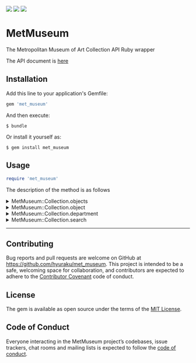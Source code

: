<img src="https://img.shields.io/travis/hyuraku/met_museum.svg"> <img src="https://img.shields.io/github/license/hyuraku/met_museum.svg">
 <img src="https://img.shields.io/gem/v/met_museum.svg">
# MetMuseum

The Metropolitan Museum of Art Collection API Ruby wrapper

The API document is [here](https://metmuseum.github.io/)

## Installation

Add this line to your application's Gemfile:

```ruby
gem 'met_museum'
```

And then execute:

    $ bundle

Or install it yourself as:

    $ gem install met_museum

## Usage

```rb
require 'met_museum'
```

The description of the method is as follows

<details>
<summary>
MetMuseum::Collection.objects
</summary>
<div>

```rb
collection = MetMuseum::Collection.new()
collection.objects
=> {"total"=>494788,
 "objectIDs"=>
  [1,
   2,
   3,
   4,
--< omit >--
  826602]}

 collection.objects(metadataDate: Date.new(2018,10,10))
 =>{"total"=>355400,
  "objectIDs"=>
   [33,
    35,
    36,
    74,
    75,
 --< omit >--
    826307]}

collection.objects(departmentIds: 1)
=> {"total"=>18572,
 "objectIDs"=>
  [1,
   2,
   3,
   4,
 --< omit >--
   821352]}

collection.objects(metadataDate: Date.new(2018,10,10),departmentIds: 1)
=> {"total"=>15439,
 "objectIDs"=>
  [7,
   8,
   33,
   34,
 --< omit >--
   816271]}

```
</div>
</details>



<details>
<summary>
  MetMuseum::Collection.object
</summary>
<div>

```rb
MetMuseum::Collection.new.object(1000)
=> {"objectID"=>1000,
 "isHighlight"=>false,
 "accessionNumber"=>"10.149.99",
 "isPublicDomain"=>true,
 "primaryImage"=>"https://images.metmuseum.org/CRDImages/ad/original/DP258638.jpg",
 "primaryImageSmall"=>"https://images.metmuseum.org/CRDImages/ad/web-large/DP258638.jpg",
 "additionalImages"=>[],
 "constituents"=>nil,
 "department"=>"The American Wing",
 "objectName"=>"Bread plate",
 "title"=>"Bread Plate",
 "culture"=>"Chinese, for American market",
 "period"=>"",
 "dynasty"=>"",
 "reign"=>"",
 "portfolio"=>"",
 "artistRole"=>"",
 "artistPrefix"=>"",
 "artistDisplayName"=>"",
 "artistDisplayBio"=>"",
 "artistSuffix"=>"",
 "artistAlphaSort"=>"",
 "artistNationality"=>"",
 "artistBeginDate"=>"",
 "artistEndDate"=>"",
 "objectDate"=>"1785–90",
 "objectBeginDate"=>1785,
 "objectEndDate"=>1790,
 "medium"=>"Porcelain",
 "dimensions"=>"Diam. 6 1/4 in. (15.9 cm)",
 "creditLine"=>"Bequest of James T. Woodward, 1910",
 "geographyType"=>"Made in",
 "city"=>"",
 "state"=>"",
 "county"=>"",
 "country"=>"China",
 "region"=>"",
 "subregion"=>"",
 "locale"=>"",
 "locus"=>"",
 "excavation"=>"",
 "river"=>"",
 "classification"=>"Ceramics",
 "rightsAndReproduction"=>"",
 "linkResource"=>"",
 "metadataDate"=>"2019-01-30T09:08:07.74Z",
 "repository"=>"Metropolitan Museum of Art, New York, NY",
 "objectURL"=>"https://www.metmuseum.org/art/collection/search/1000"}
 "tags"=>["Coat of Arms", "Dishes"]}
```
</div>
</details>

<details>
<summary>
MetMuseum::Collection.department
</summary>
<div>

```rb
# show object_ids size and themselves
MetMuseum::Collection.new.department
=> {"departments"=>
  [{"departmentId"=>1, "displayName"=>"American Decorative Arts"},
   {"departmentId"=>3, "displayName"=>"Ancient Near Eastern Art"},
   {"departmentId"=>4, "displayName"=>"Arms and Armor"},
   {"departmentId"=>5, "displayName"=>"Arts of Africa, Oceania, and the Americas"},
   {"departmentId"=>6, "displayName"=>"Asian Art"},
   {"departmentId"=>7, "displayName"=>"The Cloisters"},
   --< omit >--

```
</div>
</details>

<details>
<summary>
MetMuseum::Collection.search
</summary>
<div>

```rb
# show object_ids size and themselves
MetMuseum::Collection.new.search('ocean')
=> {"total"=>189,
 "objectIDs"=>
  [250487,
   12544,
   436005,
   8314,
   8315,
   8317,
   --< omit >--

# show specified number of objects
MetMuseum::Collection.new.search('akasaka', {limit: 1})
=> [{"objectID"=>37231,
  "isHighlight"=>false,
  "accessionNumber"=>"JP787",
  "isPublicDomain"=>true,
  "primaryImage"=>"https://images.metmuseum.org/CRDImages/as/original/DP123261.jpg",
  "primaryImageSmall"=>"https://images.metmuseum.org/CRDImages/as/web-large/DP123261.jpg",
  "additionalImages"=>[],
  "constituents"=>[{"role"=>"Artist", "name"=>"Utagawa Hiroshige"}],
  "department"=>"Asian Art",
  "objectName"=>"Print",
  "title"=>"Akasaka",
  "culture"=>"Japan",
  "period"=>"Edo period (1615–1868)",
  "dynasty"=>"",
  "reign"=>"",
  "portfolio"=>"",
  "artistRole"=>"",
  "artistPrefix"=>"",
  "artistDisplayName"=>"",
  "artistDisplayBio"=>"",
  "artistSuffix"=>"",
  "artistAlphaSort"=>"",
  "artistNationality"=>"",
  "artistBeginDate"=>"",
  "artistEndDate"=>"",
  "objectDate"=>"ca. 1840",
  "objectBeginDate"=>1830,
  "objectEndDate"=>1850,
  "medium"=>"Polychrome woodblock print; ink and color on paper",
  "dimensions"=>"Overall: 8 3/4 x 13 3/4in. (22.2 x 34.9cm)",
  "creditLine"=>"The Francis Lathrop Collection, Purchase, Frederick C. Hewitt Fund, 1911",
  "geographyType"=>"",
  "city"=>"",
  "state"=>"",
  "county"=>"",
  "country"=>"",
  "region"=>"",
  "subregion"=>"",
  "locale"=>"",
  "locus"=>"",
  "excavation"=>"",
  "river"=>"",
  "classification"=>"Prints",
  "rightsAndReproduction"=>"",
  "linkResource"=>"",
  "metadataDate"=>"2019-05-11T05:36:53.803Z",
  "repository"=>"Metropolitan Museum of Art, New York, NY",
  "objectURL"=>"https://www.metmuseum.org/art/collection/search/37231",
  "tags"=>["Buildings", "Men", "Women"]}]


# show specified number of objects
MetMuseum::Collection.new.search('akasaka', {isHighlight: true})
=> {"total"=>9, "objectIDs"=>[36572, 37231, 37023, 29953, 55713, 56937, 36708, 36958, 55684]}
```
</div>
</details>

***

## Contributing

Bug reports and pull requests are welcome on GitHub at https://github.com/hyuraku/met_museum. This project is intended to be a safe, welcoming space for collaboration, and contributors are expected to adhere to the [Contributor Covenant](http://contributor-covenant.org) code of conduct.

## License

The gem is available as open source under the terms of the [MIT License](https://opensource.org/licenses/MIT).

## Code of Conduct

Everyone interacting in the MetMuseum project’s codebases, issue trackers, chat rooms and mailing lists is expected to follow the [code of conduct](https://github.com/[USERNAME]/met_museum/blob/master/CODE_OF_CONDUCT.md).
